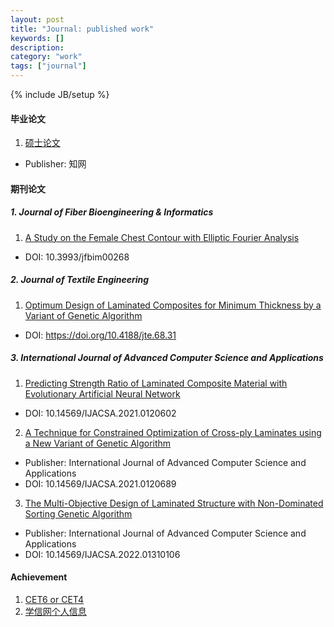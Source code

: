 ```yaml
---
layout: post
title: "Journal: published work"
keywords: []
description: 
category: "work"
tags: ["journal"]
---
```

{% include JB/setup %}


#### 毕业论文
1. [硕士论文](https://kns.cnki.net/kcms/detail/detail.aspx?dbcode=CMFD&dbname=CMFD201901&filename=1018995876.nh&v=%25mmd2F8GtTtq5NNZFvs0ErI%25mmd2Bmi3LOYd8Lv4peQyHChYBGYabF8UkyLjnDciqH%25mmd2FeJYOcOl)
- Publisher: 知网

#### 期刊论文

##### 1. Journal of Fiber Bioengineering & Informatics
1. [A Study on the Female Chest Contour with Elliptic Fourier
   Analysis](https://global-sci.org/intro/article_detail/jfbi/12564.html)
- DOI: 10.3993/jfbim00268

##### 2. Journal of Textile Engineering
1. [Optimum Design of Laminated Composites for Minimum Thickness by a Variant of
   Genetic
   Algorithm](https://www.jstage.jst.go.jp/article/jte/68/2/68_31/_article/-char/en)
- DOI:  https://doi.org/10.4188/jte.68.31

##### 3. International Journal of Advanced Computer Science and Applications

1. [Predicting Strength Ratio of Laminated Composite Material with Evolutionary
   Artificial Neural
   Network](https://thesai.org/Publications/ViewPaper?Volume=12&Issue=6&Code=IJACSA&SerialNo=2)
- DOI: 10.14569/IJACSA.2021.0120602

2. [A Technique for Constrained Optimization of Cross-ply Laminates using a New Variant of Genetic Algorithm](https://thesai.org/Publications/ViewPaper?Volume=12&Issue=6&Code=IJACSA&SerialNo=89)
- Publisher: International Journal of Advanced Computer Science and Applications
- DOI: 10.14569/IJACSA.2021.0120689
3. [The Multi-Objective Design of Laminated Structure with Non-Dominated Sorting
   Genetic
   Algorithm](https://thesai.org/Publications/ViewPaper?Volume=13&Issue=10&Code=IJACSA&SerialNo=106)
- Publisher: International Journal of Advanced Computer Science and Applications
- DOI: 10.14569/IJACSA.2022.01310106

#### Achievement
1. [CET6 or CET4](http://cjcx.neea.edu.cn/html1/folder/21045/4883-1.htm)
2. [学信网个人信息](https://my.chsi.com.cn/archive/index.jsp#top)
